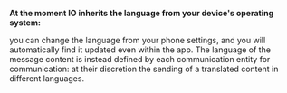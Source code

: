 **At the moment IO inherits the language from your device's operating system:** 

you can change the language from your phone settings, and you will automatically find it updated even within the app.
The language of the message content is instead defined by each communication entity for communication: at their discretion the sending of a translated content in different languages.
